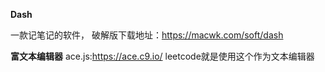 

**Dash**

一款记笔记的软件， 破解版下载地址：https://macwk.com/soft/dash

**富文本编辑器**
ace.js:https://ace.c9.io/
leetcode就是使用这个作为文本编辑器